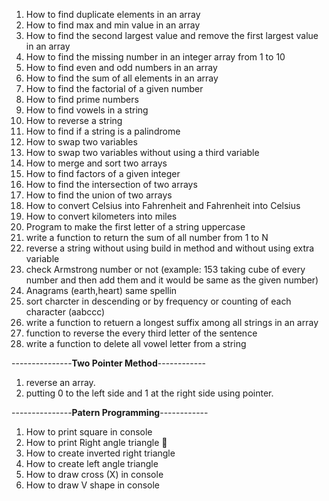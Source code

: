 1. How to find duplicate elements in an array
2. How to find max and min value in an array
3. How to find the second largest value and remove the first largest value in an array
4. How to find the missing number in an integer array from 1 to 10
5. How to find even and odd numbers in an array
6. How to find the sum of all elements in an array
7. How to find the factorial of a given number
8. How to find prime numbers
9. How to find vowels in a string
10. How to reverse a string
11. How to find if a string is a palindrome
12. How to swap two variables
13. How to swap two variables without using a third variable
14. How to merge and sort two arrays
15. How to find factors of a given integer
16. How to find the intersection of two arrays
17. How to find the union of two arrays
18. How to convert Celsius into Fahrenheit and Fahrenheit into Celsius
19. How to convert kilometers into miles
20. Program to make the first letter of a string uppercase
21. write a function to return the sum of all number from 1 to N
22. reverse a string without using build in method and without using extra variable 
23. check Armstrong number or not (example: 153 taking cube of every number and then add them and it would be same as the given number)
24. Anagrams (earth,heart) same spellin
25. sort charcter in descending or by frequency or counting of each character (aabccc)
26. write a function to retuern a longest suffix among all strings in an array
27. function to reverse the every third letter of the sentence
28. write a function to delete all vowel letter from a string 

---------------**Two Pointer Method**------------

1. reverse an array.
2. putting 0 to the left side and 1 at the right side using pointer.


---------------**Patern Programming**------------

1. How to print square in console
2. How to print Right angle triangle 📐
3. How to create inverted right triangle
4. How to create left angle triangle
5. How to draw cross (X) in console
6. How to draw V shape in console